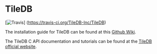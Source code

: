 # TileDB

[![Travis](https://travis-ci.org/TileDB-Inc/TileDB.svg?branch=master)]
(https://travis-ci.org/TileDB-Inc/TileDB)

The installation guide for TileDB can be found at this [Github
Wiki](https://github.com/TileDB-Inc/TileDB/wiki).

The TileDB C API documentation and tutorials can be
found at the [TileDB official website](http://istc-bigdata.org/tiledb).
